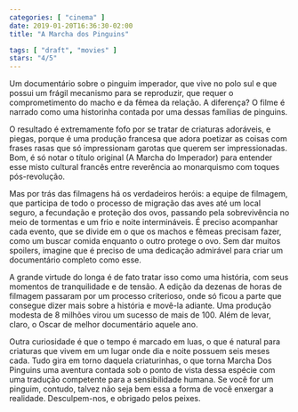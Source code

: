 ```yaml
---
categories: [ "cinema" ]
date: 2019-01-20T16:36:30-02:00
title: "A Marcha dos Pinguins"

tags: [ "draft", "movies" ]
stars: "4/5"
---
```

Um documentário sobre o pinguim imperador, que vive no polo sul e que possui um frágil mecanismo para se reproduzir, que requer o comprometimento do macho e da fêmea da relação. A diferença? O filme é narrado como uma historinha contada por uma dessas famílias de pinguins.

O resultado é extremamente fofo por se tratar de criaturas adoráveis, e piegas, porque é uma produção francesa que adora poetizar as coisas com frases rasas que só impressionam garotas que querem ser impressionadas. Bom, é só notar o título original (A Marcha do Imperador) para entender esse misto cultural francês entre reverência ao monarquismo com toques pós-revolução.

Mas por trás das filmagens há os verdadeiros heróis: a equipe de filmagem, que participa de todo o processo de migração das aves até um local seguro, a fecundação e proteção dos ovos, passando pela sobrevivência no meio de tormentas e um frio e noite intermináveis. É preciso acompanhar cada evento, que se divide em o que os machos e fêmeas precisam fazer, como um buscar comida enquanto o outro protege o ovo. Sem dar muitos spoilers, imagine que é preciso de uma dedicação admirável para criar um documentário completo como esse.

A grande virtude do longa é de fato tratar isso como uma história, com seus momentos de tranquilidade e de tensão. A edição da dezenas de horas de filmagem passaram por um processo criterioso, onde só ficou a parte que consegue dizer mais sobre a história e movê-la adiante. Uma produção modesta de 8 milhões virou um sucesso de mais de 100. Além de levar, claro, o Oscar de melhor documentário aquele ano.

Outra curiosidade é que o tempo é marcado em luas, o que é natural para criaturas que vivem em um lugar onde dia e noite possuem seis meses cada. Tudo gira em torno daquela criaturinhas, o que torna Marcha Dos Pinguins uma aventura contada sob o ponto de vista dessa espécie com uma tradução competente para a sensibilidade humana. Se você for um pinguim, contudo, talvez não seja bem essa a forma de você enxergar a realidade. Desculpem-nos, e obrigado pelos peixes.

